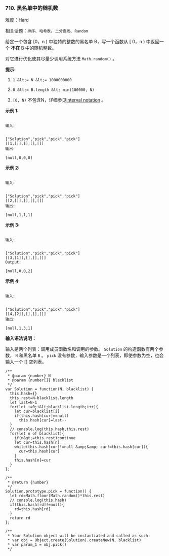 ### 710. 黑名单中的随机数

难度：Hard

相关话题：`排序`、`哈希表`、`二分查找`、`Random`

给定一个包含 [0，n ) 中独特的整数的黑名单 B，写一个函数从 [ 0，n ) 中返回一个 **不在**  B 中的随机整数。



对它进行优化使其尽量少调用系统方法  `Math.random()`  。



 **提示:** 





1.  `1 &lt;= N &lt;= 1000000000` 

2.  `0 &lt;= B.length &lt; min(100000, N)` 

3.  `[0, N)` 不包含N，详细参见[interval notation](https://en.wikipedia.org/wiki/Interval_(mathematics))
。





 **示例 1:** 





```

输入: 


["Solution","pick","pick","pick"]
[[1,[]],[],[],[]]
输出: 

[null,0,0,0]

```

 **示例 2:** 





```

输入: 


["Solution","pick","pick","pick"]
[[2,[]],[],[],[]]
输出: 

[null,1,1,1]

```

 **示例 3:** 





```

输入: 


["Solution","pick","pick","pick"]
[[3,[1]],[],[],[]]
Output: 

[null,0,0,2]

```

 **示例 4:** 





```

输入: 


["Solution","pick","pick","pick"]
[[4,[2]],[],[],[]]
输出: 

[null,1,3,1]

```

 **输入语法说明：** 



输入是两个列表：调用成员函数名和调用的参数。 `Solution` 的构造函数有两个参数， `N` 和黑名单 `B` 。 `pick` 没有参数，输入参数是一个列表，即使参数为空，也会输入一个 [] 空列表。




```
/**
 * @param {number} N
 * @param {number[]} blacklist
 */
var Solution = function(N, blacklist) {
  this.hash={}
  this.rest=N-blacklist.length
  let last=N-1
  for(let i=0;i&lt;blacklist.length;i++){
    let cur=blacklist[i]
    if(this.hash[cur]==null)
      this.hash[cur]=last--
  }
  // console.log(this.hash,this.rest)
  for(let n of blacklist){
    if(n&gt;=this.rest)continue
    let cur=this.hash[n]
    while(this.hash[cur]!=null &amp;&amp; cur!=this.hash[cur]){
      cur=this.hash[cur]
    }
    this.hash[n]=cur
  }
};

/**
 * @return {number}
 */
Solution.prototype.pick = function() {
  let rd=Math.floor(Math.random()*this.rest)
  // console.log(this.hash)
  if(this.hash[rd]!=null){
    rd=this.hash[rd]
  }
  return rd
};

/** 
 * Your Solution object will be instantiated and called as such:
 * var obj = Object.create(Solution).createNew(N, blacklist)
 * var param_1 = obj.pick()
 */



```
